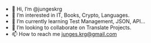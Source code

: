 - 👋 Hi, I’m @jungeskrg
- 👀 I’m interested in IT, Books, Crypto, Languages.
- 🌱 I’m currently learning Test Management, JSON, API...
- 💞️ I’m looking to collaborate on Translate Projects.
- 📫 How to reach me junges.krg@gmail.com

<!---
jungeskrg/jungeskrg is a ✨ special ✨ repository because its `README.md` (this file) appears on your GitHub profile.
You can click the Preview link to take a look at your changes.
--->
